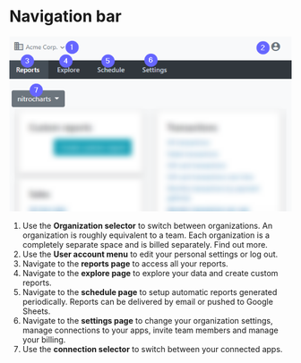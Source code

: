 # Navigation bar

![](<.gitbook/assets/image (5).png>)

1. Use the **Organization selector** to switch between organizations. An organization is roughly equivalent to a team. Each organization is a completely separate space and is billed separately. Find out more.
2. Use the **User account menu** to edit your personal settings or log out.
3. Navigate to the **reports page** to access all your reports.
4. Navigate to the **explore page** to explore your data and create custom reports.&#x20;
5. Navigate to the **schedule page** to setup automatic reports generated periodically. Reports can be delivered by email or pushed to Google Sheets.
6. Navigate to the **settings page** to change your organization settings, manage connections to your apps, invite team members and manage your billing.
7. Use the **connection selector** to switch between your connected apps.


